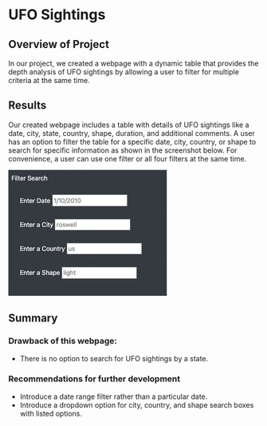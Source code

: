 # UFO Sightings
## Overview of Project
In our project, we created a webpage with a dynamic table that provides the depth analysis of UFO sightings by allowing a user to filter for multiple criteria at the same time.

## Results
Our created webpage includes a table with details of UFO sightings like a date, city, state, country, shape, duration, and additional comments. A user has an option to filter the table for a specific date, city, country, or shape to search for specific information as shown in the screenshot below. For convenience, a user can use one filter or all four filters at the same time.  

<img src = "static/images/Search.png">

## Summary

### Drawback of this webpage:
* There is no option to search for UFO sightings by a state.

### Recommendations for further development
* Introduce a date range filter rather than a particular date.
* Introduce a dropdown option for city, country, and shape search boxes with listed options. 

